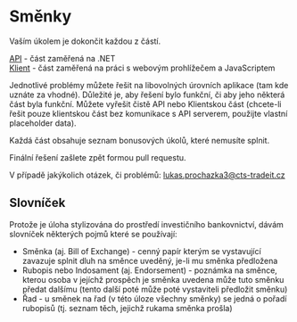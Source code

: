 # Směnky

Vaším úkolem je dokončit každou z částí.

[API](API) - část zaměřená na .NET\
[Klient](Client) - část zaměřená na práci s webovým prohlížečem a JavaScriptem

Jednotlivé problémy můžete řešit na libovolných úrovních aplikace (tam kde uznáte za vhodné). Důležité je, aby řešení bylo funkční, či aby jeho některá část byla funkční. Můžete vyřešit čistě API nebo Klientskou část (chcete-li řešit pouze klientskou část bez komunikace s API serverem, použijte vlastní placeholder data).

Každá část obsahuje seznam bonusových úkolů, které nemusíte splnit.

Finální řešení zašlete zpět formou pull requestu.

V případě jakýkolich otázek, či problémů: lukas.prochazka3@cts-tradeit.cz

## Slovníček

Protože je úloha stylizována do prostředí investičního bankovnictví, dávám slovníček některých pojmů které se používají:

- Směnka (aj. Bill of Exchange) - cenný papír kterým se vystavující zavazuje splnit dluh na směnce uveděný, je-li mu směnka předložena
- Rubopis nebo Indosament (aj. Endorsement) - poznámka na směnce, kterou osoba v jejíchž prospěch je směnka uvedena může tuto směnku předat dalšímu (tento další poté může poté vystaviteli předložit směnku)
- Řad - u směnek na řad (v této úloze všechny směnky) se jedná o pořadí rubopisů (tj. seznam těch, jejichž rukama směnka prošla)
